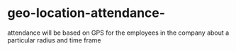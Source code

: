 # geo-location-attendance-
attendance will be based on GPS for the employees in the company about a particular radius and time frame 

